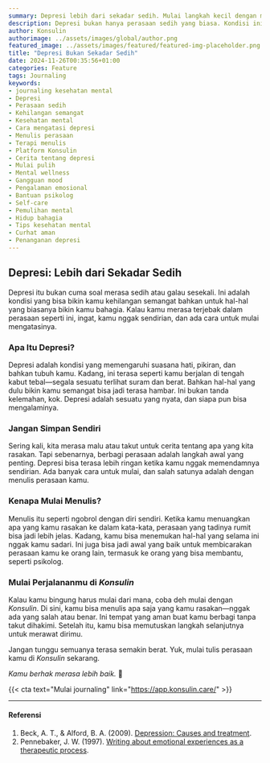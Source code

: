 ```yaml
---
summary: Depresi lebih dari sekadar sedih. Mulai langkah kecil dengan menulis perasaan di Konsulin. Kamu nggak sendirian, yuk coba sekarang!
description: Depresi bukan hanya perasaan sedih yang biasa. Kondisi ini bisa membuat kamu kehilangan minat dan kesulitan menikmati hal-hal menyenangkan. Tapi, kamu nggak sendirian, dan ada langkah kecil yang bisa membantu. Menulis perasaan adalah salah satu cara untuk memulai perjalanan menuju pemulihan. Dengan menulis, kamu bisa mengenali apa yang kamu rasakan dan memahaminya lebih baik. Jika kamu bingung harus mulai dari mana, coba gunakan Konsulin. Platform ini menawarkan ruang aman untuk mencurahkan perasaan tanpa rasa takut. Yuk, mulai menulis dan temukan cara untuk merasa lebih baik!
author: Konsulin
authorimage: ../assets/images/global/author.png
featured_image: ../assets/images/featured/featured-img-placeholder.png
title: "Depresi Bukan Sekadar Sedih"
date: 2024-11-26T00:35:56+01:00
categories: Feature
tags: Journaling
keywords:
- journaling kesehatan mental
- Depresi
- Perasaan sedih
- Kehilangan semangat
- Kesehatan mental
- Cara mengatasi depresi
- Menulis perasaan
- Terapi menulis
- Platform Konsulin
- Cerita tentang depresi
- Mulai pulih
- Mental wellness
- Gangguan mood
- Pengalaman emosional
- Bantuan psikolog
- Self-care
- Pemulihan mental
- Hidup bahagia
- Tips kesehatan mental
- Curhat aman
- Penanganan depresi
---
```


## Depresi: Lebih dari Sekadar Sedih  

Depresi itu bukan cuma soal merasa sedih atau galau sesekali. Ini adalah kondisi yang bisa bikin kamu kehilangan semangat bahkan untuk hal-hal yang biasanya bikin kamu bahagia. Kalau kamu merasa terjebak dalam perasaan seperti ini, ingat, kamu nggak sendirian, dan ada cara untuk mulai mengatasinya.  

### Apa Itu Depresi?  

Depresi adalah kondisi yang memengaruhi suasana hati, pikiran, dan bahkan tubuh kamu. Kadang, ini terasa seperti kamu berjalan di tengah kabut tebal—segala sesuatu terlihat suram dan berat. Bahkan hal-hal yang dulu bikin kamu semangat bisa jadi terasa hambar. Ini bukan tanda kelemahan, kok. Depresi adalah sesuatu yang nyata, dan siapa pun bisa mengalaminya.  

### Jangan Simpan Sendiri  

Sering kali, kita merasa malu atau takut untuk cerita tentang apa yang kita rasakan. Tapi sebenarnya, berbagi perasaan adalah langkah awal yang penting. Depresi bisa terasa lebih ringan ketika kamu nggak memendamnya sendirian. Ada banyak cara untuk mulai, dan salah satunya adalah dengan menulis perasaan kamu.  

### Kenapa Mulai Menulis?  

Menulis itu seperti ngobrol dengan diri sendiri. Ketika kamu menuangkan apa yang kamu rasakan ke dalam kata-kata, perasaan yang tadinya rumit bisa jadi lebih jelas. Kadang, kamu bisa menemukan hal-hal yang selama ini nggak kamu sadari. Ini juga bisa jadi awal yang baik untuk membicarakan perasaan kamu ke orang lain, termasuk ke orang yang bisa membantu, seperti psikolog.  

### Mulai Perjalananmu di *Konsulin*  

Kalau kamu bingung harus mulai dari mana, coba deh mulai dengan *Konsulin*. Di sini, kamu bisa menulis apa saja yang kamu rasakan—nggak ada yang salah atau benar. Ini tempat yang aman buat kamu berbagi tanpa takut dihakimi. Setelah itu, kamu bisa memutuskan langkah selanjutnya untuk merawat dirimu.  

Jangan tunggu semuanya terasa semakin berat. Yuk, mulai tulis perasaan kamu di *Konsulin* sekarang.  

*Kamu berhak merasa lebih baik.* 🌟

{{< cta text="Mulai journaling" link="https://app.konsulin.care/" >}}

---

#### Referensi

1. Beck, A. T., & Alford, B. A. (2009). [Depression: Causes and treatment](https://psycnet.apa.org/record/2009-05809-000).
1. Pennebaker, J. W. (1997). [Writing about emotional experiences as a therapeutic process](https://journals.sagepub.com/doi/pdf/10.1111/j.1467-9280.1997.tb00403.x?casa_token=d-MEODqeIu8AAAAA:N8o_OVNQK021u0lvS1E38FU0jSlLFzpi2RMMP7xdjMNf5_otWT4NXwCGpQUT4FPXQQHfk9sbxxGfskk).
